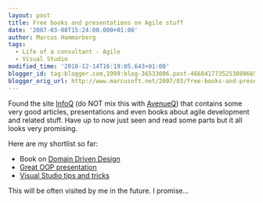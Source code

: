 ```yaml
---
layout: post
title: Free books and presentations on Agile stuff
date: '2007-03-08T15:24:00.000+01:00'
author: Marcus Hammarberg
tags:
  - Life of a consultant - Agile
  - Visual Studio
modified_time: '2010-12-14T16:19:05.643+01:00'
blogger_id: tag:blogger.com,1999:blog-36533086.post-4668417735253888665
blogger_orig_url: http://www.marcusoft.net/2007/03/free-books-and-presentations-on-agile.html
---
```


Found the site [InfoQ](http://www.infoq.com/) (do NOT mix this with
[AvenueQ](http://www.avenueq.com/)) that contains some very good
articles, presentations and even books about agile development and
related stuff. Have up to now just seen and read some parts but it all
looks very promising.

Here are my shortlist so far:

-   Book on [Domain Driven
    Design](http://www.infoq.com/minibooks/domain-driven-design-quickly)
-   [Great OOP
    presentation](http://www.infoq.com/presentations/principles-agile-oo-design)
-   [Visual Studio tips and
    tricks](http://www.infoq.com/minibooks/vsnettt)

This will be often visited by me in the future. I promise...
